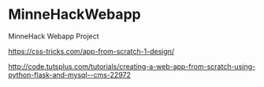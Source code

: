 # MinneHackWebapp
MinneHack Webapp Project

https://css-tricks.com/app-from-scratch-1-design/

http://code.tutsplus.com/tutorials/creating-a-web-app-from-scratch-using-python-flask-and-mysql--cms-22972
